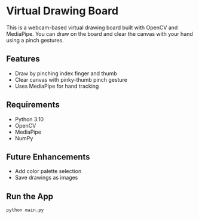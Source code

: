 # Virtual Drawing Board

This is a webcam-based virtual drawing board built with OpenCV and MediaPipe. 
You can draw on the board and clear the canvas with your hand using a pinch gestures.

## Features
- Draw by pinching index finger and thumb
- Clear canvas with pinky-thumb pinch gesture
- Uses MediaPipe for hand tracking

## Requirements
- Python 3.10
- OpenCV
- MediaPipe
- NumPy

## Future Enhancements
- Add color palette selection
- Save drawings as images

## Run the App
```bash
python main.py
